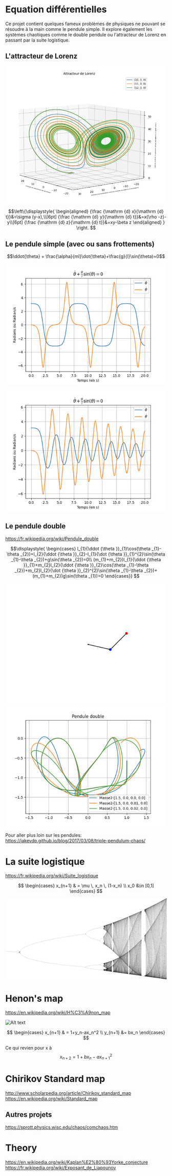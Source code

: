 # Equation différentielles


Ce projet contient quelques fameux problèmes de physiques ne pouvant se résoudre à la main comme le pendule simple. 
Il explore également les systèmes chaotiques comme le double pendule ou l'attracteur de Lorenz en passant par la suite logistique.

## L'attracteur de Lorenz

![Alt text](attracteur_lorenz.png "L'attracteur de Lorenz")

$$\left\{\displaystyle{
    \begin{aligned}
        {\frac {\mathrm {d} x}{\mathrm {d} t}}&=\sigma (y-x),\\[6pt]
        {\frac {\mathrm {d} y}{\mathrm {d} t}}&=x(\rho -z)-y\\[6pt]
        {\frac {\mathrm {d} z}{\mathrm {d} t}}&=xy-\beta z
    \end{aligned}
}
\right.
$$

## Le pendule simple (avec ou sans frottements)

$$\ddot{\theta} + \frac{\alpha}{ml}\dot{\theta}+\frac{g}{l}\sin(\theta)=0$$

![Alt text](pendule_sans_frottements.png "Pendule-Mouvement conservatif")

![Alt text](pendule_avec_frottements.png "Avec frottements")



## Le pendule double 

https://fr.wikipedia.org/wiki/Pendule_double

$$\displaystyle{
    \begin{cases}
    l_{1}{\ddot {\theta }}_{1}\cos(\theta _{1}-\theta _{2})+l_{2}{\ddot {\theta }}_{2}-l_{1}{\dot {\theta }}_{1}^{2}\sin(\theta _{1}-\theta _{2})+g\sin(\theta _{2})=0\\
    (m_{1}+m_{2})l_{1}{\ddot {\theta }}_{1}+m_{2}l_{2}{\ddot {\theta }}_{2}\cos(\theta _{1}-\theta _{2})+m_{2}l_{2}{\dot {\theta }}_{2}^{2}\sin(\theta _{1}-\theta _{2})+(m_{1}+m_{2})g\sin(\theta _{1})=0
    \end{cases}}
$$

![Alt text](frames/double_pendulum_delay_10.gif "Animation double pendule")
![Alt text](double_pendule.png "Pendule double")


Pour aller plus loin sur les pendules:
https://jakevdp.github.io/blog/2017/03/08/triple-pendulum-chaos/


# La suite logistique

https://fr.wikipedia.org/wiki/Suite_logistique

$$
\begin{cases} 
    x_{n+1} & = \mu \, x_n \, (1-x_n) \\ 
    x_0 &\in [0,1]
\end{cases}
$$

![Alt text](chaos_4096_2048.png "Diagramme de bifurcation")


# Henon's map

https://en.wikipedia.org/wiki/H%C3%A9non_map

![Alt text](henon_x.png "Diagramme de bifurcation x henon")

$$
\begin{cases} 
    x_{n+1} & = 1+y_n-ax_n^2 \\ 
    y_{n+1} &=  bx_n
\end{cases}
$$

Ce qui revien pour x à
$$x_{n+2}=1+bx_n-ax_{n+1}^2$$

# Chirikov Standard map

http://www.scholarpedia.org/article/Chirikov_standard_map
https://en.wikipedia.org/wiki/Standard_map

## Autres projets 
https://sprott.physics.wisc.edu/chaos/comchaos.htm

# Theory

https://en.wikipedia.org/wiki/Kaplan%E2%80%93Yorke_conjecture
https://fr.wikipedia.org/wiki/Exposant_de_Liapounov